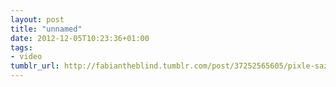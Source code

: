 ```yaml
---
layout: post
title: "unnamed"
date: 2012-12-05T10:23:36+01:00
tags:
- video
tumblr_url: http://fabiantheblind.tumblr.com/post/37252565605/pixle-saz-foldify-for-ipad-http-bit-ly-kq1bmw
---
```

